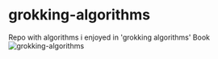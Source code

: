 # grokking-algorithms
Repo with algorithms i enjoyed in 'grokking algorithms' Book
![grokking-algorithms](https://github.com/Khaled-Amr-1/grokking-algorithms/assets/36487868/6fe46973-f725-4e01-8080-c6253041cc46)
